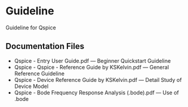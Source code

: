 # Guideline
Guideline for Qspice

## Documentation Files
* Qspice - Entry User Guide.pdf &mdash; Beginner Quickstart Guideline
* Qspice - Qspice - Reference Guide by KSKelvin.pdf &mdash; General Reference Guideline
* Qspice - Device Reference Guide by KSKelvin.pdf &mdash; Detail Study of Device Model
* Qspice - Bode Frequency Response Analysis (.bode).pdf &mdash; Use of .bode